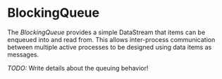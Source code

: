 BlockingQueue
=============

The *BlockingQueue* provides a simple DataStream that items can be
enqueued into and read from. This allows inter-process communication
between multiple active processes to be designed using data items
as messages.

*TODO:* Write details about the queuing behavior!

